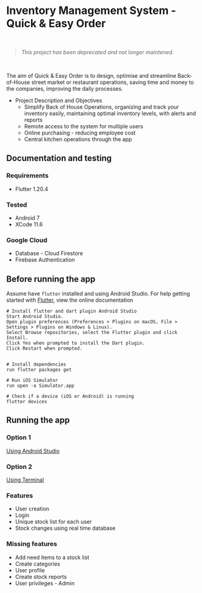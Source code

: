 # Inventory Management System - Quick & Easy Order


<p>&nbsp;</p>

> _This project has been deprecated and not longer maintened._

<p>&nbsp;</p>

The aim of Quick & Easy Order is to design, optimise and streamline Back-of-House street market or restaurant operations, saving time and money to the companies, improving the daily processes.

- Project Description and Objectives
  - Simplify Back of House Operations, organizing and track your inventory easily, maintaining optimal inventory levels, with alerts and reports
  - Remote access to the system for multiple users
  - Online purchasing - reducing employee cost
  - Central kitchen operations through the app

## Documentation and testing

### Requirements

- Flutter 1.20.4

### Tested

- Android 7
- XCode 11.6

### Google Cloud

- Database - Cloud Firestore
- Firebase Authentication

## Before running the app

Assume have `flutter` installed and using Android Studio. For help getting started with [Flutter](https://flutter.io/), view the online documentation

    # Install flutter and dart plugin Android Studio
    Start Android Studio.
    Open plugin preferences (Preferences > Plugins on macOS, File > Settings > Plugins on Windows & Linux).
    Select Browse repositories, select the Flutter plugin and click Install.
    Click Yes when prompted to install the Dart plugin.
    Click Restart when prompted.


    # Install dependencies
    run flutter packages get

    # Run iOS Simulator
    run open -a Simulator.app

    # Check if a device (iOS or Android) is running
    flutter devices

## Running the app

### Option 1

[Using Android Studio](https://flutter.io/docs/get-started/test-drive?tab=androidstudio)

### Option 2

[Using Terminal](https://flutter.io/docs/get-started/test-drive?tab=terminal)

### Features

- User creation
- Login
- Unique stock list for each user
- Stock changes using real time database

### Missing features

- Add need items to a stock list
- Create categories
- User profile
- Create stock reports
- User privileges - Admin
